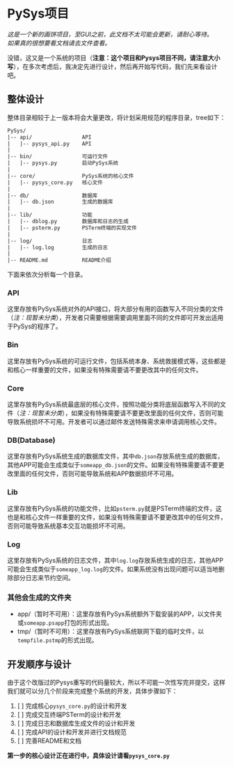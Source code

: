 # PySys项目

*这是一个新的画饼项目，至GUI之前，此文档不太可能会更新，请耐心等待。*  
*如果真的很想要看文档请去文件查看。*  
  
没错，这又是一个系统的项目（**注意：这个项目和Pysys项目不同，请注意大小写**），在多次考虑后，我决定先进行设计，然后再开始写代码，我们先来看设计吧。

## 整体设计

整体目录相较于上一版本将会大量更改，将计划采用规范的程序目录，tree如下：

````txt
PySys/
|-- api/                API
|   |-- pysys_api.py    API
|
|-- bin/                可运行文件
|   |-- pysys.py        启动PySys系统
|
|-- core/               PySys系统的核心文件
|   |-- pysys_core.py   核心文件
|
|-- db/                 数据库
|   |-- db.json         生成的数据库
|
|-- lib/                功能
|   |-- dblog.py        数据库和日志的生成
|   |-- psterm.py       PSTerm终端的实现文件
|
|-- log/                日志
|   |-- log.log         生成的日志
|
|-- README.md           README介绍
````

下面来依次分析每一个目录。

### API

这里存放有PySys系统对外的API接口，将大部分有用的函数写入不同分类的文件（*注：现暂未分类*），开发者只需要根据需要调用里面不同的文件即可开发出适用于PySys的程序了。

### Bin

这里存放有PySys系统的可运行文件，包括系统本身、系统救援模式等，这些都是和核心一样重要的文件，如果没有特殊需要请不要更改其中的任何文件。

### Core

这里存放有PySys系统最底层的核心文件，按照功能分类将底层函数写入不同的文件（*注：现暂未分类*），如果没有特殊需要请不要更改里面的任何文件，否则可能导致系统损坏不可用。开发者可以通过邮件发送特殊需求来申请调用核心文件。

### DB(Database)

这里存放有PySys系统生成的数据库文件，其中`db.json`存放系统生成的数据库，其他APP可能会生成类似于`someapp_db.json`的文件。如果没有特殊需要请不要更改里面的任何文件，否则可能导致系统和APP数据损坏不可用。

### Lib

这里存放有PySys系统的功能文件，比如`psterm.py`就是PSTerm终端的文件，这也是和核心文件一样重要的文件，如果没有特殊需要请不要更改其中的任何文件，否则可能导致系统基本交互功能损坏不可用。

### Log

这里存放有PySys系统的日志文件，其中`log.log`存放系统生成的日志，其他APP可能会生成类似于`someapp_log.log`的文件。如果系统没有出现问题可以适当地删除部分日志来节约空间。

### 其他会生成的文件夹

* app/（暂时不可用）：这里存放有PySys系统额外下载安装的APP，以文件夹或`someapp.psapp`打包的形式出现。
* tmp/（暂时不可用）：这里存放有PySys系统联网下载的临时文件，以`tempfile.pstmp`的形式出现。

## 开发顺序与设计

由于这个改版过的Pysys重写的代码量较大，所以不可能一次性写完并提交，这样我们就可以分几个阶段来完成整个系统的开发，具体步骤如下：

1. [ ] 完成核心`pysys_core.py`的设计和开发
2. [ ] 完成交互终端PSTerm的设计和开发
3. [ ] 完成日志和数据库生成文件的设计和开发
4. [ ] 完成API的设计和开发并进行文档规范
5. [ ] 完善README和文档

**第一步的核心设计正在进行中，具体设计请看`pysys_core.py`**
